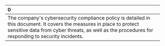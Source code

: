 | 0                                                                                                                                                                                                                         |
|:--------------------------------------------------------------------------------------------------------------------------------------------------------------------------------------------------------------------------|
| The company's cybersecurity compliance policy is detailed in this document. It covers the measures in place to protect sensitive data from cyber threats, as well as the procedures for responding to security incidents. |
